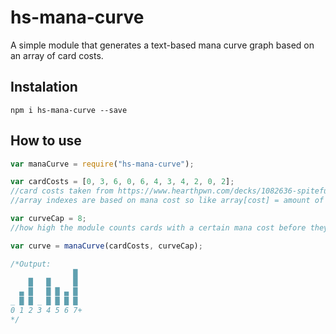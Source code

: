 # hs-mana-curve
A simple module that generates a text-based mana curve graph based on an array of card costs.

## Instalation
```
npm i hs-mana-curve --save
```

## How to use
```js
var manaCurve = require("hs-mana-curve");

var cardCosts = [0, 3, 6, 0, 6, 4, 3, 4, 2, 0, 2];
//card costs taken from https://www.hearthpwn.com/decks/1082636-spiteful-lady-in-white
//array indexes are based on mana cost so like array[cost] = amount of cards with that cost

var curveCap = 8;
//how high the module counts cards with a certain mana cost before they get capped off

var curve = manaCurve(cardCosts, curveCap);

/*Output:
              █ 
    █   █     █ 
  ▄ █   █ █ ▄ █ 
_ █ █ _ █ █ █ █ 
0 1 2 3 4 5 6 7+
*/
```
